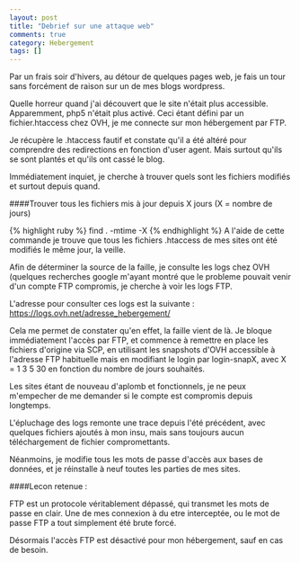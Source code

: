 ```yaml
---
layout: post
title: "Debrief sur une attaque web"
comments: true
category: Hebergement
tags: []
---
```


Par un frais soir d'hivers, au détour de quelques pages web, je fais un tour sans forcément de raison sur un de mes blogs wordpress.

Quelle horreur quand j'ai découvert que le site n'était plus accessible. Apparemment, php5 n'était plus activé. Ceci étant défini par un fichier.htaccess chez OVH, je me connecte sur mon hébergement par FTP.

Je récupère le .htaccess fautif et constate qu'il a été altéré pour comprendre des redirections en fonction d'user agent. Mais surtout qu'ils se sont plantés et qu'ils ont cassé le blog.

Immédiatement inquiet, je cherche à trouver quels sont les fichiers modifiés et surtout depuis quand.

####Trouver tous les fichiers mis à jour depuis X jours (X = nombre de jours)

{% highlight ruby %}    find . -mtime -X
{% endhighlight  %}
A l'aide de cette commande je trouve que tous les fichiers .htaccess de mes sites ont été modifiés le même jour, la veille. 

Afin de déterminer la source de la faille, je consulte les logs chez OVH (quelques recherches google m'ayant montré que le probleme pouvait venir d'un compte FTP compromis, je cherche à voir les logs FTP.

L'adresse pour consulter ces logs est la suivante : https://logs.ovh.net/adresse_hebergement/

Cela me permet de constater qu'en effet, la faille vient de là. Je bloque immédiatement l'accès par FTP, et commence à remettre en place les fichiers d'origine via SCP, en utilisant les snapshots d'OVH accessible à l'adresse FTP habituelle mais en modifiant le login par login-snapX, avec X = 1 3 5 30 en fonction du nombre de jours souhaités.

Les sites étant de nouveau d'aplomb et fonctionnels, je ne peux m'empecher de me demander si le compte est compromis depuis longtemps. 

L'épluchage des logs remonte une trace depuis l'été précédent, avec quelques fichiers ajoutés à mon insu, mais sans toujours aucun téléchargement de fichier compromettants.

Néanmoins, je modifie tous les mots de passe d'accès aux bases de données, et je réinstalle à neuf toutes les parties de mes sites.

####Lecon retenue : 

FTP est un protocole véritablement dépassé, qui transmet les mots de passe en clair. Une de mes connexion à du etre interceptée, ou le mot de passe FTP a tout simplement été brute forcé.


Désormais l'accès FTP est désactivé pour mon hébergement, sauf en cas de besoin.
